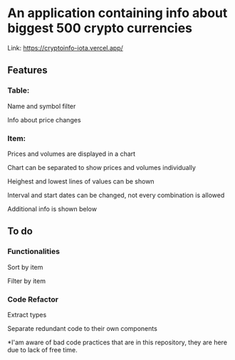 # An application containing info about biggest 500 crypto currencies

Link: https://cryptoinfo-iota.vercel.app/

## Features

### Table: 

Name and symbol filter

Info about price changes

### Item:

Prices and volumes are displayed in a chart

Chart can be separated to show prices and volumes individually

Heighest and lowest lines of values can be shown

Interval and start dates can be changed, not every combination is allowed

Additional info is shown below

## To do

### Functionalities

Sort by item

Filter by item

### Code Refactor

Extract types

Separate redundant code to their own components

*I'am aware of bad code practices that are in this repository, they are here due to lack of free time.
